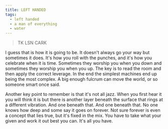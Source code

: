 ```yaml
---
title: LEFT HANDED
tags:
  - left handed
  - a man of everything
  - water
---
```

> TK LSN CARK

I guess that is how it is going to be. It doesn't always go your way but sometimes it does. It's how you roll with the punches, and it's how you celebrate when it is time. Sometimes they worship you when you down and sometimes they worship you when you up. The key is to read the room and then apply the correct leverage. In the end the simplest machines end up being the most complex. A big enough fulcrum can move the world, or so someone smart once said.

Another key point to remember is that it's not all jazz. When you first hear it you will think it is but there is another layer beneath the surface that rings at a different vibration. And one beneath that. And one beneath that. No one knows how deep and some say it goes on forever. Not sure forever is even a concept that lies true, but it's fixed in the mix. You have to take what your given and work it out best you can. It's all you have.
